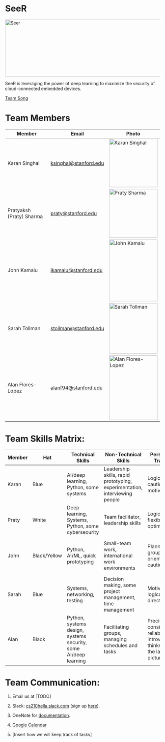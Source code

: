# SeeR

<img src="https://i.imgur.com/mX3OBNV.png" alt="Seer" width="540" height="185">

SeeR is leveraging the power of deep learning to maximize the security of cloud-connected embedded devices. 

[Team Song](https://www.youtube.com/embed/a01QQZyl-_I)

# Team Members
Member | Email | Photo
--- | --- | ---
Karan Singhal | ksinghal@stanford.edu | <img src="https://i.imgur.com/OjaDlnK.jpg" alt="Karan Singhal" width="157.5" height="157.5">
Pratyaksh (Praty) Sharma | praty@stanford.edu | <img src="https://i.imgur.com/qpkakAD.jpg" alt="Praty Sharma" width="157.5" height="157.5">
John Kamalu | jkamalu@stanford.edu | <img src="https://i.imgur.com/pebY6bg.jpg" alt="John Kamalu" width="157.5" height="201">
Sarah Tollman  | stollman@stanford.edu | <img src="https://i.imgur.com/2RB416X.jpg" alt="Sarah Tollman" width="157.5" height="164.4">
Alan Flores-Lopez | alanf94@stanford.edu | <img src="https://i.imgur.com/y6WLV1M.jpg" alt="Alan Flores-Lopez" width="157.5" height="210">

# Team Skills Matrix:

Member | Hat | Technical Skills | Non-Technical Skills | Personal Traits | Desired Growth | Weaknesses
--- | --- | --- | --- | --- | --- | ---
Karan | Blue | AI/deep learning, Python, some systems | Leadership skills, rapid prototyping, experimentation, interviewing people | Logical, cautious, motivated | Product management skills, embedded systems, cybersecurity | Presentation skills, time management 
Praty | White | Deep learning, Systems, Python, some cybersecurity | Team facilitator, leadership skills | Logical, flexible, optimistic | Project management and presentation skills | UI/UX, time management
John | Black/Yellow | Python, AI/ML, quick prototyping | Small-team work, international work environments | Planner, group-oriented, cautious | UI/UX research and design, security, AI/ML lifecycle | Presentation, prioritization, systems
Sarah | Blue | Systems, networking, testing | Decision making, some project management, time management | Motivated, logical, direct | Embedded systems & cybersecurity / launching attacks | AI, can be too blunt
Alan | Black | Python, systems design, systems security, some AI/deep learning | Facilitating groups, managing schedules and tasks | Precise, consistent, reliable, introverted, thinks of the larger picture | IoT security, applying deep learning, group dynamics, managing a budget | Can be fickle, sometimes hard to convince, introverted


# Team Communication:
1. Email us at [TODO]

2. Slack: [cs210hella.slack.com](https://cs210hella.slack.com) (sign up [here](https://cs210hella.slack.com/signup)).

3. OneNote for [documentation](https://1drv.ms/u/s!Avw6AAp_DwlViFTUTzrlhh6ODdQS).

4. [Google Calendar](https://calendar.google.com/calendar/embed?src=stanford.edu_rsg43to2epthvtkim72t0des9o%40group.calendar.google.com&ctz=America%2FLos_Angeles)

5. [Insert how we will keep track of tasks]
